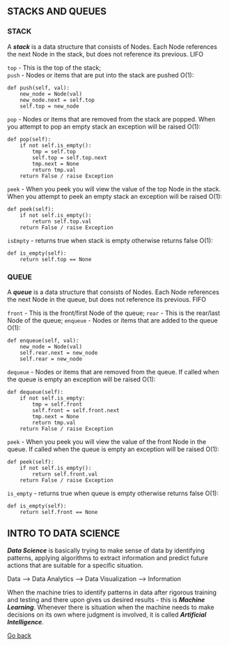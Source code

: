 ## STACKS AND QUEUES

### STACK

A _**stack**_ is a data structure that consists of Nodes. Each Node references the next Node in the stack, but does not reference its previous. LIFO

`top` - This is the top of the stack;  
`push` - Nodes or items that are put into the stack are pushed O(1):

    def push(self, val):
        new_node = Node(val)
        new_node.next = self.top
        self.top = new_node

`pop` - Nodes or items that are removed from the stack are popped. When you attempt to pop an empty stack an exception will be raised O(1):

    def pop(self):
        if not self.is_empty():
            tmp = self.top
            self.top = self.top.next
            tmp.next = None
            return tmp.val
        return False / raise Exception

`peek` - When you peek you will view the value of the top Node in the stack. When you attempt to peek an empty stack an exception will be raised O(1):

    def peek(self):
        if not self.is_empty():
            return self.top.val
        return False / raise Exception

`isEmpty` - returns true when stack is empty otherwise returns false O(1):

    def is_empty(self):
        return self.top == None

### QUEUE

A _**queue**_ is a data structure that consists of Nodes. Each Node references the next Node in the queue, but does not reference its previous. FIFO

`front` - This is the front/first Node of the queue;
`rear` - This is the rear/last Node of the queue;
`enqueue` - Nodes or items that are added to the queue O(1):

    def enqueue(self, val):
        new_node = Node(val)
        self.rear.next = new_node
        self.rear = new_node

`dequeue` - Nodes or items that are removed from the queue. If called when the queue is empty an exception will be raised O(1):

    def dequeue(self):
        if not self.is_empty:
            tmp = self.front
            self.front = self.front.next
            tmp.next = None
            return tmp.val
        return False / raise Exception

`peek` - When you peek you will view the value of the front Node in the queue. If called when the queue is empty an exception will be raised O(1):

    def peek(self):
        if not self.is_empty():
            return self.front.val
        return False / raise Exception

`is_empty` - returns true when queue is empty otherwise returns false O(1):

    def is_empty(self):
        return self.front == None

## INTRO TO DATA SCIENCE

_**Data Science**_ is basically trying to make sense of data by identifying patterns, applying algorithms to extract information and predict future actions that are suitable for a specific situation.

Data --> Data Analytics --> Data Visualization --> Information

When the machine tries to identify patterns in data after rigorous training and testing and there upon gives us desired results - this is _**Machine Learning**_. Whenever there is situation when the machine needs to make decisions on its own where judgment is involved, it is called _**Artificial Intelligence**_.

[Go back](../README.md)
